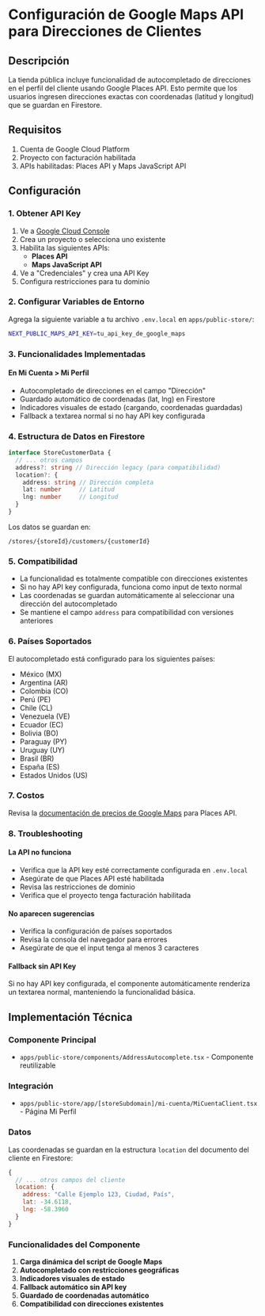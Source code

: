 # Configuración de Google Maps API para Direcciones de Clientes

## Descripción
La tienda pública incluye funcionalidad de autocompletado de direcciones en el perfil del cliente usando Google Places API. Esto permite que los usuarios ingresen direcciones exactas con coordenadas (latitud y longitud) que se guardan en Firestore.

## Requisitos
1. Cuenta de Google Cloud Platform
2. Proyecto con facturación habilitada
3. APIs habilitadas: Places API y Maps JavaScript API

## Configuración

### 1. Obtener API Key
1. Ve a [Google Cloud Console](https://console.cloud.google.com/)
2. Crea un proyecto o selecciona uno existente
3. Habilita las siguientes APIs:
   - **Places API**
   - **Maps JavaScript API**
4. Ve a "Credenciales" y crea una API Key
5. Configura restricciones para tu dominio

### 2. Configurar Variables de Entorno
Agrega la siguiente variable a tu archivo `.env.local` en `apps/public-store/`:

```bash
NEXT_PUBLIC_MAPS_API_KEY=tu_api_key_de_google_maps
```

### 3. Funcionalidades Implementadas

#### En Mi Cuenta > Mi Perfil
- Autocompletado de direcciones en el campo "Dirección"
- Guardado automático de coordenadas (lat, lng) en Firestore
- Indicadores visuales de estado (cargando, coordenadas guardadas)
- Fallback a textarea normal si no hay API key configurada

### 4. Estructura de Datos en Firestore

```typescript
interface StoreCustomerData {
  // ... otros campos
  address?: string // Dirección legacy (para compatibilidad)
  location?: {
    address: string // Dirección completa
    lat: number     // Latitud
    lng: number     // Longitud
  }
}
```

Los datos se guardan en:
```
/stores/{storeId}/customers/{customerId}
```

### 5. Compatibilidad
- La funcionalidad es totalmente compatible con direcciones existentes
- Si no hay API key configurada, funciona como input de texto normal
- Las coordenadas se guardan automáticamente al seleccionar una dirección del autocompletado
- Se mantiene el campo `address` para compatibilidad con versiones anteriores

### 6. Países Soportados
El autocompletado está configurado para los siguientes países:
- México (MX)
- Argentina (AR) 
- Colombia (CO)
- Perú (PE)
- Chile (CL)
- Venezuela (VE)
- Ecuador (EC)
- Bolivia (BO)
- Paraguay (PY)
- Uruguay (UY)
- Brasil (BR)
- España (ES)
- Estados Unidos (US)

### 7. Costos
Revisa la [documentación de precios de Google Maps](https://developers.google.com/maps/documentation/places/web-service/usage-and-billing) para Places API.

### 8. Troubleshooting

#### La API no funciona
- Verifica que la API key esté correctamente configurada en `.env.local`
- Asegúrate de que Places API esté habilitada
- Revisa las restricciones de dominio
- Verifica que el proyecto tenga facturación habilitada

#### No aparecen sugerencias
- Verifica la configuración de países soportados
- Revisa la consola del navegador para errores
- Asegúrate de que el input tenga al menos 3 caracteres

#### Fallback sin API Key
Si no hay API key configurada, el componente automáticamente renderiza un textarea normal, manteniendo la funcionalidad básica.

## Implementación Técnica

### Componente Principal
- `apps/public-store/components/AddressAutocomplete.tsx` - Componente reutilizable

### Integración
- `apps/public-store/app/[storeSubdomain]/mi-cuenta/MiCuentaClient.tsx` - Página Mi Perfil

### Datos
Las coordenadas se guardan en la estructura `location` del documento del cliente en Firestore:

```javascript
{
  // ... otros campos del cliente
  location: {
    address: "Calle Ejemplo 123, Ciudad, País",
    lat: -34.6118,
    lng: -58.3960
  }
}
```

### Funcionalidades del Componente
1. **Carga dinámica del script de Google Maps**
2. **Autocompletado con restricciones geográficas**
3. **Indicadores visuales de estado**
4. **Fallback automático sin API key**
5. **Guardado de coordenadas automático**
6. **Compatibilidad con direcciones existentes** 